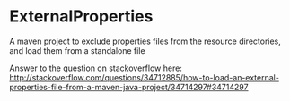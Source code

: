 # ExternalProperties
A maven project to exclude properties files from the resource directories, and load them from a standalone file

Answer to the question on stackoverflow here: http://stackoverflow.com/questions/34712885/how-to-load-an-external-properties-file-from-a-maven-java-project/34714297#34714297
